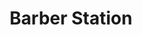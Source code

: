---
title: "Barber Station"
url: /ciudad-autonoma-de-buenos-aires/barber-station/
shop: peluquería
---